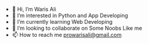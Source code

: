 - 👋 Hi, I’m Waris Ali
- 👀 I’m interested in Python and App Developing
- 🌱 I’m currently learning Web Developing
- 💞️ I’m looking to collaborate on Some Noobs Like me
- 📫 How to reach me prowarisali@gmail.com

<!---
prowaris/prowaris is a ✨ special ✨ repository because its `README.md` (this file) appears on your GitHub profile.
You can click the Preview link to take a look at your changes.
--->
